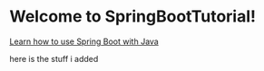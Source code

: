 Welcome to SpringBootTutorial!
==============================

[Learn how to use Spring Boot with Java](https://github.com/YogoGit/SpringBootTutorial/blob/main/SpringBoot.md)

here is the stuff i added
